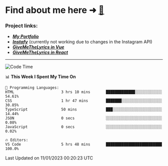 # Find about me here ➜ [🧑](https://pauabella.dev)

### Project links:
- ***[My Portfolio](https://pauabella.dev)***
- ***[Instafy](https://instafy.me)*** (currently not working due to changes in the Instagram API)
- ***[GiveMeTheLyrics in Vue](https://lyrics.pauabella.dev)***
- ***[GiveMeTheLyrics in React](https://pauabella.dev/GiveMeTheLyrics)***

---
<!--START_SECTION:waka-->
![Code Time](http://img.shields.io/badge/Code%20Time-1%2C764%20hrs%209%20mins-blue)

📊 **This Week I Spent My Time On** 

```text
💬 Programming Languages: 
HTML                     3 hrs 10 mins       █████████████░░░░░░░░░░░░   54.61% 
CSS                      1 hr 47 mins        ███████░░░░░░░░░░░░░░░░░░   30.85% 
TypeScript               50 mins             ███░░░░░░░░░░░░░░░░░░░░░░   14.44% 
JSON                     0 secs              ░░░░░░░░░░░░░░░░░░░░░░░░░   0.08% 
JavaScript               0 secs              ░░░░░░░░░░░░░░░░░░░░░░░░░   0.02%

🔥 Editors: 
VS Code                  5 hrs 48 mins       █████████████████████████   100.0%

```


 Last Updated on 11/01/2023 00:20:23 UTC
<!--END_SECTION:waka-->
